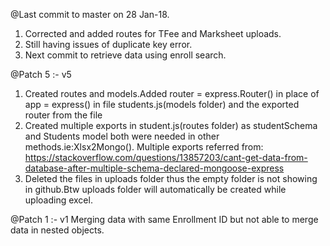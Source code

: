 @Last commit to master on 28 Jan-18.
1. Corrected and added routes for TFee and Marksheet uploads.
2. Still having issues of duplicate key error.
3. Next commit to retrieve data using enroll search.

@Patch 5 :- v5
1. Created routes and models.Added router = express.Router() in place of app = express() in file students.js(models folder) and the exported router from the file
2. Created multiple exports in student.js(routes folder) as studentSchema and Students model both were needed in other methods.ie:Xlsx2Mongo(). Multiple exports referred from: https://stackoverflow.com/questions/13857203/cant-get-data-from-database-after-multiple-schema-declared-mongoose-express
3. Deleted the files in uploads folder thus the empty folder is not showing in github.Btw uploads folder will automatically be created while uploading excel.

@Patch 1 :- v1
Merging data with same Enrollment ID but not able to merge data in nested objects.
